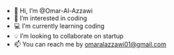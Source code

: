 - 👋 Hi, I’m @Omar-Al-Azzawi
- 👀 I’m interested in coding
- 💻 I’m currently learning coding
- 💡 I’m looking to collaborate on startup
- 📫 You can reach me by omaralazzawi01@gmail.com 

<!---
Omar-Al-Azzawi/Omar-Al-Azzawi is a ✨ special ✨ repository because its `README.md` (this file) appears on your GitHub profile.
You can click the Preview link to take a look at your changes.
--->
